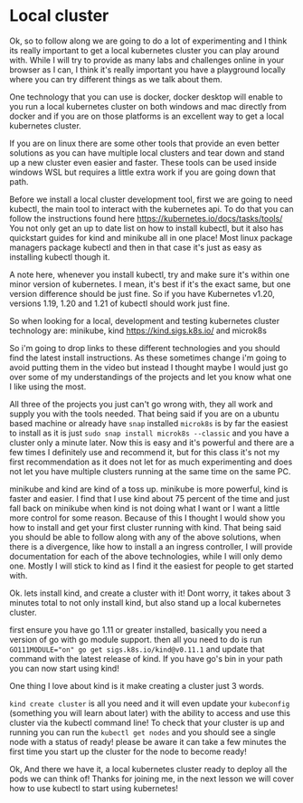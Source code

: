 # Local cluster

Ok, so to follow along we are going to do a lot of experimenting and I think its really important to get a local kubernetes cluster you can play around with. While I will try to provide as many labs and challenges online in your browser as I can, I think it's really important you have a playground locally where you can try different things as we talk about them.

One technology that you can use is docker, docker desktop will enable to you run a local kubernetes cluster on both windows and mac directly from docker and if you are on those platforms is an excellent way to get a local kubernetes cluster. 

If you are on linux there are some other tools that provide an even better solutions as you can have multiple local clusters and tear down and stand up a new cluster even easier and faster. These tools can be used inside windows WSL but requires a little extra work if you are going down that path.

Before we install a local cluster development tool, first we are going to need kubectl, the main tool to interact with the kubernetes api. To do that you can follow the instructions found here https://kubernetes.io/docs/tasks/tools/ You not only get an up to date list on how to install kubectl, but it also has quickstart guides for kind and minikube all in one place! Most linux package managers package kubectl and then in that case it's just as easy as installing kubectl though it.

A note here, whenever you install kubectl, try and make sure it's within one minor version of kubernetes. I mean, it's best if it's the exact same, but one version difference should be just fine. So if you have Kubernetes v1.20, versions 1.19, 1.20 and 1.21 of kubectl should work just fine.

So when looking for a local, development and testing kubernetes cluster technology are:
minikube,
kind https://kind.sigs.k8s.io/
and
microk8s

So i'm going to drop links to these different technologies and you should find the latest install instructions. As these sometimes change i'm going to avoid putting them in the video but instead I thought maybe I would just go over some of my understandings of the projects and let you know what one I like using the most.

All three of the projects you just can't go wrong with, they all work and supply you with the tools needed. That being said if you are on a ubuntu based machine or already have `snap` installed `microk8s` is by far the easiest to install as it is just `sudo snap install microk8s --classic` and you have a cluster only a minute later. Now this is easy and it's powerful and there are a few times I definitely use and recommend it, but for this class it's not my first recommendation as it does not let for as much experimenting and does not let you have multiple clusters running at the same time on the same PC.

minikube and kind are kind of a toss up. minikube is more powerful, kind is faster and easier. I find that I use kind about 75 percent of the time and just fall back on minikube when kind is not doing what I want or I want a little more control for some reason. Because of this I thought I would show you how to install and get your first cluster running with kind. That being said you should be able to follow along with any of the above solutions, when there is a divergence, like how to install a an ingress controller, I will provide documentation for each of the above technologies, while I will only demo one. Mostly I will stick to kind as I find it the easiest for people to get started with.

Ok. lets install kind, and create a cluster with it! Dont worry, it takes about 3 minutes total to not only install kind, but also stand up a local kubernetes cluster.

first ensure you have go 1.11 or greater installed, basically you need a version of go with go module support. then all you need to do is run `GO111MODULE="on" go get sigs.k8s.io/kind@v0.11.1` and update that command with the latest release of kind. If you have go's bin in your path you can now start using kind!

One thing I love about kind is it make creating a cluster just 3 words.

`kind create cluster` is all you need and it will even update your `kubeconfig` (something you will learn about later) with the ability to access and use this cluster via the kubectl command line! To check that your cluster is up and running you can run the `kubectl get nodes` and you should see a single node with a status of ready! please be aware it can take a few minutes the first time you start up the cluster for the node to become ready!

Ok, And there we have it, a local kubernetes cluster ready to deploy all the pods we can think of! Thanks for joining me, in the next lesson we will cover how to use kubectl to start using kubernetes!
